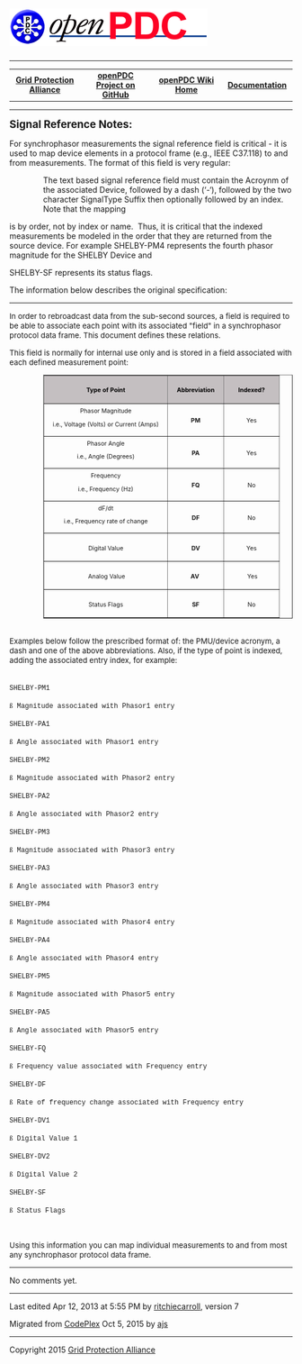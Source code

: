 

<html lang="en" xmlns="http://www.w3.org/1999/xhtml">

<head>

<meta charset="utf-8" />

<title>Developers About the Signal Reference</title>



<!--HtmlToGmd.Head-->



<!--/HtmlToGmd.Head-->

</head>

<body>

<h1><a href="https://github.com/GridProtectionAlliance/openPDC/blob/master/Source/Documentation/wiki/openPDC_Home.md"><img src="https://github.com/GridProtectionAlliance/openPDC/blob/master/Source/Documentation/wiki/openPDC_Logo.png" alt="The Open Source Phasor Data Concentrator" /></a></h1>

<hr />

<!--HtmlToGmd.Body-->

<div id="NavigationMenu">

<table style="width: 100%; border-collapse: collapse; border: 0px solid gray;">

<tr>

<td style="width: 25%; text-align:center;"><b><a href="http://www.gridprotectionalliance.org">Grid Protection Alliance</a></b></td>

<td style="width: 25%; text-align:center;"><b><a href="https://github.com/GridProtectionAlliance/openPDC">openPDC Project on GitHub</a></b></td>

<td style="width: 25%; text-align:center;"><b><a href="https://github.com/GridProtectionAlliance/openPDC/blob/master/Documentation/wiki/openPDC_Home.md">openPDC Wiki Home</a></b></td>

<td style="width: 25%; text-align:center;"><b><a href="https://github.com/GridProtectionAlliance/openPDC/blob/master/Documentation/wiki/openPDC_Documentation_Home.md">Documentation</a></b></td>

</tr>

</table>

</div>

<hr />

<!--/HtmlToGmd.Body-->



<div class="WikiContent">

<div class="wikidoc">

<p><strong><span style="font-size:14pt">Signal Reference Notes:</span></strong></p>

<p>For synchrophasor measurements the signal reference field is critical - it is used to map device elements in a protocol frame (e.g., IEEE C37.118) to and from measurements. The format of this field is very regular:&nbsp;</p>

<p style="padding-left:60px">The text based signal reference field must contain the Acroynm of the associated Device, followed by a dash (&lsquo;-&lsquo;), followed by the two character SignalType Suffix then optionally followed by an index. Note that the mapping

 is by order, not by index or name.&nbsp; Thus, it is critical that the indexed measurements be modeled in the order that they are returned from the source device. For example SHELBY-PM4 represents the fourth phasor magnitude for the SHELBY Device and&nbsp;

 SHELBY-SF represents its status flags.</p>

<p>The information below describes the original specification:</p>

<hr>

<p><span style="font-size:10pt">In order to rebroadcast data from the sub-second sources, a field is required to be able to associate each point with its associated &quot;field&quot; in a synchrophasor protocol data frame. This document defines these relations.</span></p>

<p><span style="font-size:10pt">This field is normally for internal use only and is stored in a field associated with each defined measurement point:</span></p>

<div style="padding-left:60px">

<table border="1" cellspacing="0" cellpadding="0">

<tbody>

<tr align="center" valign="middle" style="background-color:#c4bfc1; height:50px">

<td width="205"><span style="color:#000000"><strong><span style="font-size:8pt">Type of Point</span></strong></span></td>

<td width="85"><span style="color:#000000"><strong><span style="font-size:8pt">Abbreviation</span></strong></span></td>

<td width="84"><span style="color:#000000"><strong><span style="font-size:8pt">Indexed?</span></strong></span></td>

</tr>

<tr align="center" valign="middle" style="height:50px">

<td width="205"><span style="font-size:8pt">Phasor Magnitude<br>

i.e., Voltage (Volts) or Current (Amps)</span></td>

<td width="85"><strong><span style="font-size:8pt">PM</span></strong></td>

<td width="84"><span style="font-size:8pt">Yes</span></td>

</tr>

<tr align="center" valign="middle" style="height:50px">

<td width="205"><span style="font-size:8pt">Phasor Angle<br>

i.e., Angle (Degrees)</span></td>

<td width="85"><strong><span style="font-size:8pt">PA</span></strong></td>

<td width="84"><span style="font-size:8pt">Yes</span></td>

</tr>

<tr align="center" valign="middle" style="height:50px">

<td width="205"><span style="font-size:8pt">Frequency<br>

i.e., Frequency (Hz)</span></td>

<td width="85"><strong><span style="font-size:8pt">FQ</span></strong></td>

<td width="84"><span style="font-size:8pt">No</span></td>

</tr>

<tr align="center" valign="middle" style="height:50px">

<td width="205"><span style="font-size:8pt">dF/dt<br>

i.e., Frequency rate of change</span></td>

<td width="85"><strong><span style="font-size:8pt">DF</span></strong></td>

<td width="84"><span style="font-size:8pt">No</span></td>

</tr>

<tr align="center" valign="middle" style="height:50px">

<td width="205"><span style="font-size:8pt">Digital Value</span></td>

<td width="85"><strong><span style="font-size:8pt">DV</span> </strong></td>

<td width="84"><span style="font-size:8pt">Yes</span></td>

</tr>

<tr align="center" valign="middle" style="height:50px">

<td width="205"><span style="font-size:8pt">&nbsp;</span><span style="font-size:8pt">Analog Value</span></td>

<td width="85"><strong><span style="font-size:8pt">AV&nbsp;</span></strong></td>

<td width="84"><span style="font-size:8pt">&nbsp;Yes</span></td>

</tr>

<tr align="center" valign="middle" style="height:50px">

<td width="205"><span style="font-size:8pt">Status Flags</span></td>

<td width="85"><strong><span style="font-size:8pt">SF</span></strong></td>

<td width="84"><span style="font-size:8pt">No</span></td>

</tr>

</tbody>

</table>

</div>

<div><span style="font-size:10pt">&nbsp;</span></div>

<div><span style="font-size:10pt">Examples below follow the prescribed format of: the PMU/device acronym, a dash and one of the above abbreviations. Also, if the type of point is indexed, adding the associated entry index, for example:</span></div>

<div><span style="font-size:10pt">&nbsp;</span></div>

<p style="margin-top:0in; margin-right:0in; margin-bottom:.0001pt; margin-left:.5in; line-height:normal; page-break-after:avoid">

<span style="font-size:9.0pt; font-family:&quot;Courier New&quot;">SHELBY-PM1&nbsp;&nbsp; </span>

<span style="font-size:9.0pt; font-family:Wingdings">&szlig;</span><span style="font-size:9.0pt; font-family:&quot;Courier New&quot;"> Magnitude associated with Phasor1 entry</span></p>

<p style="margin-top:0in; margin-right:0in; margin-bottom:.0001pt; margin-left:.5in; line-height:normal; page-break-after:avoid">

<span style="font-size:9.0pt; font-family:&quot;Courier New&quot;">SHELBY-PA1&nbsp;&nbsp; </span>

<span style="font-size:9.0pt; font-family:Wingdings">&szlig;</span><span style="font-size:9.0pt; font-family:&quot;Courier New&quot;"> Angle associated with Phasor1 entry</span></p>

<p style="margin-top:0in; margin-right:0in; margin-bottom:.0001pt; margin-left:.5in; line-height:normal; page-break-after:avoid">

<span style="font-size:9.0pt; font-family:&quot;Courier New&quot;">SHELBY-PM2&nbsp;&nbsp; </span>

<span style="font-size:9.0pt; font-family:Wingdings">&szlig;</span><span style="font-size:9.0pt; font-family:&quot;Courier New&quot;"> Magnitude associated with Phasor2 entry</span></p>

<p style="margin-top:0in; margin-right:0in; margin-bottom:.0001pt; margin-left:.5in; line-height:normal; page-break-after:avoid">

<span style="font-size:9.0pt; font-family:&quot;Courier New&quot;">SHELBY-PA2&nbsp;&nbsp; </span>

<span style="font-size:9.0pt; font-family:Wingdings">&szlig;</span><span style="font-size:9.0pt; font-family:&quot;Courier New&quot;"> Angle associated with Phasor2 entry</span></p>

<p style="margin-top:0in; margin-right:0in; margin-bottom:.0001pt; margin-left:.5in; line-height:normal; page-break-after:avoid">

<span style="font-size:9.0pt; font-family:&quot;Courier New&quot;">SHELBY-PM3&nbsp;&nbsp; </span>

<span style="font-size:9.0pt; font-family:Wingdings">&szlig;</span><span style="font-size:9.0pt; font-family:&quot;Courier New&quot;"> Magnitude associated with Phasor3 entry</span></p>

<p style="margin-top:0in; margin-right:0in; margin-bottom:.0001pt; margin-left:.5in; line-height:normal; page-break-after:avoid">

<span style="font-size:9.0pt; font-family:&quot;Courier New&quot;">SHELBY-PA3&nbsp;&nbsp; </span>

<span style="font-size:9.0pt; font-family:Wingdings">&szlig;</span><span style="font-size:9.0pt; font-family:&quot;Courier New&quot;"> Angle associated with Phasor3 entry</span></p>

<p style="margin-top:0in; margin-right:0in; margin-bottom:.0001pt; margin-left:.5in; line-height:normal; page-break-after:avoid">

<span style="font-size:9.0pt; font-family:&quot;Courier New&quot;">SHELBY-PM4&nbsp;&nbsp; </span>

<span style="font-size:9.0pt; font-family:Wingdings">&szlig;</span><span style="font-size:9.0pt; font-family:&quot;Courier New&quot;"> Magnitude associated with Phasor4 entry</span></p>

<p style="margin-top:0in; margin-right:0in; margin-bottom:.0001pt; margin-left:.5in; line-height:normal; page-break-after:avoid">

<span style="font-size:9.0pt; font-family:&quot;Courier New&quot;">SHELBY-PA4&nbsp;&nbsp; </span>

<span style="font-size:9.0pt; font-family:Wingdings">&szlig;</span><span style="font-size:9.0pt; font-family:&quot;Courier New&quot;"> Angle associated with Phasor4 entry</span></p>

<p style="margin-top:0in; margin-right:0in; margin-bottom:.0001pt; margin-left:.5in; line-height:normal; page-break-after:avoid">

<span style="font-size:9.0pt; font-family:&quot;Courier New&quot;">SHELBY-PM5&nbsp;&nbsp; </span>

<span style="font-size:9.0pt; font-family:Wingdings">&szlig;</span><span style="font-size:9.0pt; font-family:&quot;Courier New&quot;"> Magnitude associated with Phasor5 entry</span></p>

<p style="margin-top:0in; margin-right:0in; margin-bottom:.0001pt; margin-left:.5in; line-height:normal; page-break-after:avoid">

<span style="font-size:9.0pt; font-family:&quot;Courier New&quot;">SHELBY-PA5&nbsp;&nbsp; </span>

<span style="font-size:9.0pt; font-family:Wingdings">&szlig;</span><span style="font-size:9.0pt; font-family:&quot;Courier New&quot;"> Angle associated with Phasor5 entry</span></p>

<p style="margin-top:0in; margin-right:0in; margin-bottom:.0001pt; margin-left:.5in; line-height:normal; page-break-after:avoid">

<span style="font-size:9.0pt; font-family:&quot;Courier New&quot;">SHELBY-FQ&nbsp;&nbsp;&nbsp;

</span><span style="font-size:9.0pt; font-family:Wingdings">&szlig;</span><span style="font-size:9.0pt; font-family:&quot;Courier New&quot;"> Frequency value associated with Frequency entry</span></p>

<p style="margin-top:0in; margin-right:0in; margin-bottom:.0001pt; margin-left:.5in; line-height:normal; page-break-after:avoid">

<span style="font-size:9.0pt; font-family:&quot;Courier New&quot;">SHELBY-DF&nbsp;&nbsp;&nbsp;

</span><span style="font-size:9.0pt; font-family:Wingdings">&szlig;</span><span style="font-size:9.0pt; font-family:&quot;Courier New&quot;"> Rate of frequency change associated with Frequency entry</span></p>

<p style="margin-top:0in; margin-right:0in; margin-bottom:.0001pt; margin-left:.5in; line-height:normal; page-break-after:avoid">

<span style="font-size:9.0pt; font-family:&quot;Courier New&quot;">SHELBY-DV1&nbsp;&nbsp; </span>

<span style="font-size:9.0pt; font-family:Wingdings">&szlig;</span><span style="font-size:9.0pt; font-family:&quot;Courier New&quot;"> Digital Value 1</span></p>

<p style="margin-top:0in; margin-right:0in; margin-bottom:.0001pt; margin-left:.5in; line-height:normal; page-break-after:avoid">

<span style="font-size:9.0pt; font-family:&quot;Courier New&quot;">SHELBY-DV2&nbsp;&nbsp; </span>

<span style="font-size:9.0pt; font-family:Wingdings">&szlig;</span><span style="font-size:9.0pt; font-family:&quot;Courier New&quot;"> Digital Value 2</span></p>

<p style="margin-top:0in; margin-right:0in; margin-bottom:.0001pt; margin-left:.5in; line-height:normal; page-break-after:avoid">

<span style="font-size:9.0pt; font-family:&quot;Courier New&quot;">SHELBY-SF&nbsp;&nbsp;&nbsp;

</span><span style="font-size:9.0pt; font-family:Wingdings">&szlig;</span><span style="font-size:9.0pt; font-family:&quot;Courier New&quot;"> Status Flags</span></p>

<p><span style="font-size:10pt">&nbsp;</span></p>

<p><span style="font-size:10pt">Using this information you can map individual measurements to and from most any synchrophasor protocol data frame.</span></p>

</div>

</div>

<hr />

<div class="WikiComments">

<div id="wikiCommentsEmpty">No comments yet.<br></div>

</div>

<div id="footer">

<hr />

Last edited <span class="smartDate" title="4/12/2013 5:55:03 PM" LocalTimeTicks="1365814503">Apr 12, 2013 at 5:55 PM</span> by <a id="wikiEditByLink" href="https://github.com/GridProtectionAlliance/openPDC/blob/master/Source/Documentation/wiki/Contributors/ritchiecarroll.md">ritchiecarroll</a>, version 7<br />

Migrated from <a href="http://openpdc.codeplex.com/wikipage?title=About%20the%20Signal%20Reference">CodePlex</a> Oct 5, 2015 by <a href="https://github.com/GridProtectionAlliance/openPDC/blob/master/Source/Documentation/wiki/Contributors/ajstadlin.md">ajs</a>

</div>



<!--HtmlToGmd.Foot-->

<div id="copyright">

<hr />

Copyright 2015 <a href="http://www.gridprotectionoalliance.org">Grid Protection Alliance</a>

</div>

<!--/HtmlToGmd.Foot-->

</body>

</html>


